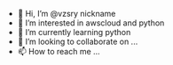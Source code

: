 - 👋 Hi, I’m @vzsry nickname
- 👀 I’m interested in awscloud and python
- 🌱 I’m currently learning python
- 💞️ I’m looking to collaborate on ...
- 📫 How to reach me ...

<!---
iamvzsry/iamvzsry is a ✨ special ✨ repository because its `README.md` (this file) appears on your GitHub profile.
You can click the Preview link to take a look at your changes.
--->
